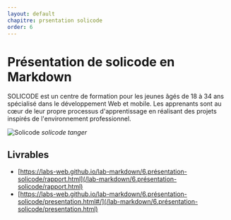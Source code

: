 ```yaml
---
layout: default
chapitre: prsentation solicode
order: 6
---
```


# Présentation de solicode en Markdown

SOLICODE est un centre de formation pour les jeunes âgés de 18 à 34 ans spécialisé dans le développement Web et mobile. Les apprenants sont au cœur de leur propre processus d'apprentissage en réalisant des projets inspirés de l'environnement professionnel.

![Solicode](/lab-markdown/6.présentation-solicode/images/solicode.jpg)
*solicode tanger*

## Livrables

- [https://labs-web.github.io/lab-markdown/6.présentation-solicode/rapport.html](/lab-markdown/6.présentation-solicode/rapport.html)
- [https://labs-web.github.io/lab-markdown/6.présentation-solicode/presentation.html#/](/lab-markdown/6.présentation-solicode/presentation.html)
